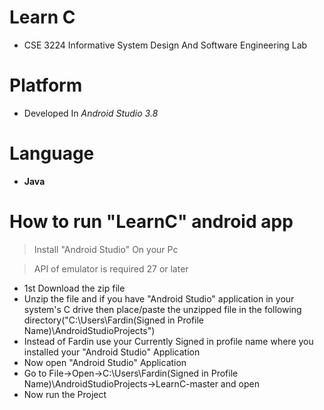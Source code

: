 # Learn C
* CSE 3224 Informative System Design And Software Engineering Lab

# Platform
* Developed In *Android Studio 3.8*

# Language
 * **Java**

# How to run "LearnC" android app

> Install "Android Studio" On your Pc 

> API of emulator is required 27 or later

*  1st Download the zip file 
* Unzip the file and if you have "Android Studio" application in your system's C drive then place/paste the unzipped file in the following directory("C:\Users\Fardin(Signed in Profile Name)\AndroidStudioProjects")  
* Instead of Fardin use your Currently Signed in profile name where you installed your "Android Studio" Application
* Now open "Android Studio" Application
* Go to File->Open->C:\Users\Fardin(Signed in Profile Name)\AndroidStudioProjects->LearnC-master and open
* Now run the Project

